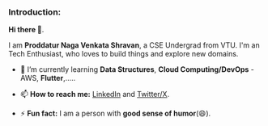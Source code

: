 <!--

**pnvshravan/pnvshravan** is a ✨ _special_ ✨ repository because its `README.md` (this file) appears on your GitHub profile.

Here are some ideas to get you started:

- 🔭 I’m currently working on ...
- 🌱 I’m currently learning ...
- 👯 I’m looking to collaborate on ...
- 🤔 I’m looking for help with ...
- 💬 Ask me about ...
- 📫 How to reach me: ...
- 😄 Pronouns: ...
- ⚡ Fun fact: ...
-->

### Introduction:
**Hi there 👋**.

I am **Proddatur Naga Venkata Shravan**, a CSE Undergrad from VTU. I'm an Tech Enthusiast, who loves to build things and explore new domains.

- 🌱 I’m currently learning **Data Structures**, **Cloud Computing/DevOps** - AWS, **Flutter**,.....
  
- 📫 **How to reach me:** [LinkedIn](https://www.linkedin.com/in/pnvshravan) and [Twitter/X](https://x.com/pnvshravan</a>).
  
- ⚡ **Fun fact:** I am a person with **good sense of humor**(😄).


